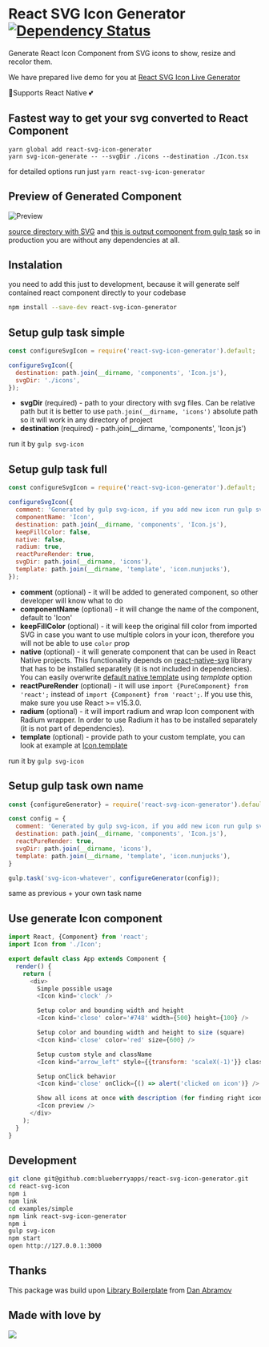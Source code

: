# React SVG Icon Generator [![Dependency Status](https://dependencyci.com/github/blueberryapps/react-svg-icon-generator/badge)](https://dependencyci.com/github/blueberryapps/react-svg-icon-generator)

Generate React Icon Component from SVG icons to show, resize and recolor them.

We have prepared live demo for you at [React SVG Icon Live Generator](https://react-svg-icon-live-generator.herokuapp.com)

📱Supports React Native 💕

## Fastest way to get your svg converted to React Component

```
yarn global add react-svg-icon-generator
yarn svg-icon-generate -- --svgDir ./icons --destination ./Icon.tsx
```

for detailed options run just `yarn react-svg-icon-generator`

## Preview of Generated Component

![Preview](https://raw.githubusercontent.com/blueberryapps/react-svg-icon-generator/master/examples/previews.png)

[source directory with SVG](https://github.com/blueberryapps/react-svg-icon-generator/tree/master/examples/simple/icons) and [this is output component from gulp task](https://github.com/blueberryapps/react-svg-icon-generator/blob/master/examples/simple/components/Icon.js) so in production you are without any dependencies at all.

## Instalation

you need to add this just to development, because it will generate self contained react component directly to your codebase
```bash
npm install --save-dev react-svg-icon-generator
```

## Setup gulp task simple


```js
const configureSvgIcon = require('react-svg-icon-generator').default;

configureSvgIcon({
  destination: path.join(__dirname, 'components', 'Icon.js'),
  svgDir: './icons',
});
```

- **svgDir** (required) - path to your directory with svg files. Can be relative path but it is better to use `path.join(__dirname, 'icons')` absolute path so it will work in any directory of project
- **destination** (required) -  path.join(__dirname, 'components', 'Icon.js')

run it by `gulp svg-icon`

## Setup gulp task full

```js
const configureSvgIcon = require('react-svg-icon-generator').default;

configureSvgIcon({
  comment: 'Generated by gulp svg-icon, if you add new icon run gulp svg-icon',
  componentName: 'Icon',
  destination: path.join(__dirname, 'components', 'Icon.js'),
  keepFillColor: false,
  native: false,
  radium: true,
  reactPureRender: true,
  svgDir: path.join(__dirname, 'icons'),
  template: path.join(__dirname, 'template', 'icon.nunjucks'),
});
```


- **comment** (optional) - it will be added to generated component, so other developer will know what to do
- **componentName** (optional) - it will change the name of the component, default to 'Icon'
- **keepFillColor** (optional) - it will keep the original fill color from imported SVG in case you want to use multiple colors in your icon, therefore you will not be able to use `color` prop
- **native** (optional) - it will generate component that can be used in React Native projects. This functionality depends on [react-native-svg](https://github.com/react-native-community/react-native-svg) library that has to be installed separately (it is not included in dependencies). You can easily overwrite [default native template](template/icon_native.nunjucks) using *template* option
- **reactPureRender** (optional) - it will use `import {PureComponent} from 'react';` instead of `import {Component} from 'react';`. If you use this, make sure you use React >= v15.3.0.
- **radium** (optional) - it will import radium and wrap Icon component with Radium wrapper. In order to use Radium it has to be installed separately (it is not part of dependencies).
- **template** (optional) - provide path to your custom template, you can look at example at [Icon.template](template/icon.nunjucks)


run it by `gulp svg-icon`

## Setup gulp task own name

```js
const {configureGenerator} = require('react-svg-icon-generator').default;

const config = {
  comment: 'Generated by gulp svg-icon, if you add new icon run gulp svg-icon-whatever',
  destination: path.join(__dirname, 'components', 'Icon.js'),
  reactPureRender: true,
  svgDir: path.join(__dirname, 'icons'),
  template: path.join(__dirname, 'template', 'icon.nunjucks'),
}

gulp.task('svg-icon-whatever', configureGenerator(config));
```


same as previous + your own task name


## Use generate Icon component

```js
import React, {Component} from 'react';
import Icon from './Icon';

export default class App extends Component {
  render() {
    return (
      <div>
        Simple possible usage
        <Icon kind='clock' />

        Setup color and bounding width and height
        <Icon kind='close' color='#748' width={500} height={100} />

        Setup color and bounding width and height to size (square)
        <Icon kind='close' color='red' size={600} />

        Setup custom style and className
        <Icon kind="arrow_left" style={{transform: 'scaleX(-1)'}} className="custom-class" />

        Setup onClick behavior
        <Icon kind='close' onClick={() => alert('clicked on icon')} />

        Show all icons at once with description (for finding right icon)
        <Icon preview />
      </div>
    );
  }
}
```

## Development

```bash
git clone git@github.com:blueberryapps/react-svg-icon-generator.git
cd react-svg-icon
npm i
npm link
cd examples/simple
npm link react-svg-icon-generator
npm i
gulp svg-icon
npm start
open http://127.0.0.1:3000
```

## Thanks
This package was build upon [Library Boilerplate](https://github.com/gaearon/library-boilerplate) from [Dan Abramov](https://github.com/gaearon)

## Made with love by
[![](https://camo.githubusercontent.com/d88ee6842f3ff2be96d11488aa0d878793aa67cd/68747470733a2f2f7777772e676f6f676c652e636f6d2f612f626c75656265727279617070732e636f6d2f696d616765732f6c6f676f2e676966)](https://www.blueberry.io)
